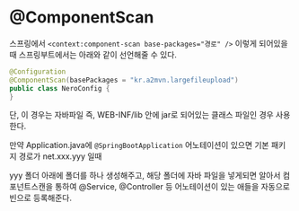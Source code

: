 # @ComponentScan

스프링에서 `<context:component-scan base-packages="경로" />` 이렇게 되어있을때 스프링부트에서는 아래와 같이 선언해줄 수 있다.

```java
@Configuration
@ComponentScan(basePackages = "kr.a2mvn.largefileupload")
public class NeroConfig {
}
```

단, 이 경우는 자바파일 즉, WEB-INF/lib 안에 jar로 되어있는 클래스 파일인 경우 사용한다. 

만약 Application.java에 `@SpringBootApplication` 어노테이션이 있으면 기본 패키지 경로가 net.xxx.yyy 일때

yyy 폴더 아래에 폴더를 하나 생성해주고, 해당 폴더에 자바 파일을 넣게되면 알아서 컴포넌트스캔을 통하여 @Service, @Controller 등 어노테이션이 있는 애들을
자동으로 빈으로 등록해준다.
